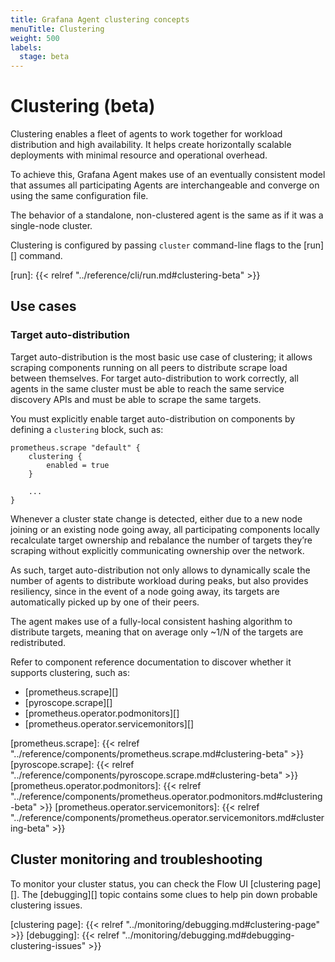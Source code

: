 ```yaml
---
title: Grafana Agent clustering concepts
menuTitle: Clustering
weight: 500
labels:
  stage: beta
---
```


# Clustering (beta)

Clustering enables a fleet of agents to work together for workload distribution
and high availability. It helps create horizontally scalable deployments with
minimal resource and operational overhead.

To achieve this, Grafana Agent makes use of an eventually consistent model that
assumes all participating Agents are interchangeable and converge on using the
same configuration file.

The behavior of a standalone, non-clustered agent is the same as if it was a
single-node cluster.

Clustering is configured by passing `cluster` command-line flags to the [run][]
command.

[run]: {{< relref "../reference/cli/run.md#clustering-beta" >}}

## Use cases

### Target auto-distribution

Target auto-distribution is the most basic use case of clustering; it allows
scraping components running on all peers to distribute scrape load between
themselves. For target auto-distribution to work correctly, all agents in the
same cluster must be able to reach the same service discovery APIs and must be
able to scrape the same targets.

You must explicitly enable target auto-distribution on components by defining a
`clustering` block, such as:

```river
prometheus.scrape "default" {
    clustering {
        enabled = true
    }

    ...
}
```

Whenever a cluster state change is detected, either due to a new node joining
or an existing node going away, all participating components locally
recalculate target ownership and rebalance the number of targets they’re
scraping without explicitly communicating ownership over the network.

As such, target auto-distribution not only allows to dynamically scale the
number of agents to distribute workload during peaks, but also provides
resiliency, since in the event of a node going away, its targets are
automatically picked up by one of their peers.

The agent makes use of a fully-local consistent hashing algorithm to distribute
targets, meaning that on average only ~1/N of the targets are redistributed.

Refer to component reference documentation to discover whether it supports
clustering, such as:

- [prometheus.scrape][]
- [pyroscope.scrape][]
- [prometheus.operator.podmonitors][]
- [prometheus.operator.servicemonitors][]

[prometheus.scrape]: {{< relref "../reference/components/prometheus.scrape.md#clustering-beta" >}}
[pyroscope.scrape]: {{< relref "../reference/components/pyroscope.scrape.md#clustering-beta" >}}
[prometheus.operator.podmonitors]: {{< relref "../reference/components/prometheus.operator.podmonitors.md#clustering-beta" >}}
[prometheus.operator.servicemonitors]: {{< relref "../reference/components/prometheus.operator.servicemonitors.md#clustering-beta" >}}

## Cluster monitoring and troubleshooting

To monitor your cluster status, you can check the Flow UI [clustering page][].
The [debugging][] topic contains some clues to help pin down probable
clustering issues.

[clustering page]: {{< relref "../monitoring/debugging.md#clustering-page" >}}
[debugging]: {{< relref "../monitoring/debugging.md#debugging-clustering-issues" >}}
